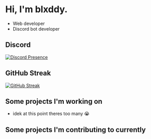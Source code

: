 # Hi, I'm blxddy.

- Web developer
- Discord bot developer

## Discord

[![Discord Presence](https://lanyard.cnrad.dev/api/569352110991343616?idleMessage=I'm%20not%20doing%20anything%20currently...&showDisplayName=true)](https://discord.com/users/569352110991343616)

## GitHub Streak

[![GitHub Streak](https://streak-stats.demolab.com?user=ninsaccplayzyt&theme=dark&hide_border=true)](https://git.io/streak-stats)

## Some projects I'm working on
- idek at this point theres too many 😭

## Some projects I'm contributing to currently

